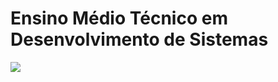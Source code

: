 
  # Ensino Médio Técnico em Desenvolvimento de Sistemas
  <img src="https://logodownload.org/wp-content/uploads/2019/08/senai-logo-1.png"/>

